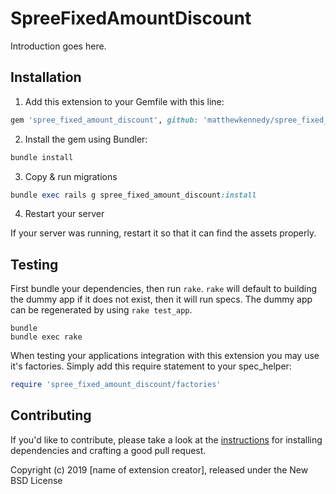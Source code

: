 # SpreeFixedAmountDiscount

Introduction goes here.

## Installation

1. Add this extension to your Gemfile with this line:
  ```ruby
  gem 'spree_fixed_amount_discount', github: 'matthewkennedy/spree_fixed_amount_discount'
  ```

2. Install the gem using Bundler:
  ```ruby
  bundle install
  ```

3. Copy & run migrations
  ```ruby
  bundle exec rails g spree_fixed_amount_discount:install
  ```

4. Restart your server

  If your server was running, restart it so that it can find the assets properly.

## Testing

First bundle your dependencies, then run `rake`. `rake` will default to building the dummy app if it does not exist, then it will run specs. The dummy app can be regenerated by using `rake test_app`.

```shell
bundle
bundle exec rake
```

When testing your applications integration with this extension you may use it's factories.
Simply add this require statement to your spec_helper:

```ruby
require 'spree_fixed_amount_discount/factories'
```


## Contributing

If you'd like to contribute, please take a look at the
[instructions](CONTRIBUTING.md) for installing dependencies and crafting a good
pull request.

Copyright (c) 2019 [name of extension creator], released under the New BSD License
